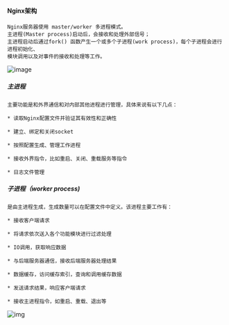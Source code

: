 #### Nginx架构

    Nginx服务器使用 master/worker 多进程模式。
    主进程(Master process)启动后，会接收和处理外部信号；
    主进程启动后通过fork() 函数产生一个或多个子进程(work process)，每个子进程会进行进程初始化、
    模块调用以及对事件的接收和处理等工作。

![image](https://github.com/chensslinux/nginx/blob/master/4z/nginx_jg.png)

#####  主进程

    主要功能是和外界通信和对内部其他进程进行管理，具体来说有以下几点：
    
    * 读取Nginx配置文件并验证其有效性和正确性
    
    * 建立、绑定和关闭socket
    
    * 按照配置生成、管理工作进程
    
    * 接收外界指令，比如重启、关闭、重载服务等指令
    
    * 日志文件管理
    
#####  子进程（worker process)

    是由主进程生成，生成数量可以在配置文件中定义。该进程主要工作有：
    
    * 接收客户端请求
    
    * 将请求依次送入各个功能模块进行过滤处理
    
    * IO调用，获取响应数据
    
    * 与后端服务器通信，接收后端服务器处理结果
    
    * 数据缓存，访问缓存索引，查询和调用缓存数据
    
    * 发送请求结果，响应客户端请求
    
    * 接收主进程指令，如重启、重载、退出等
    
![img](https://github.com/chensslinux/nginx/blob/master/4z/nginx_m.jpg)